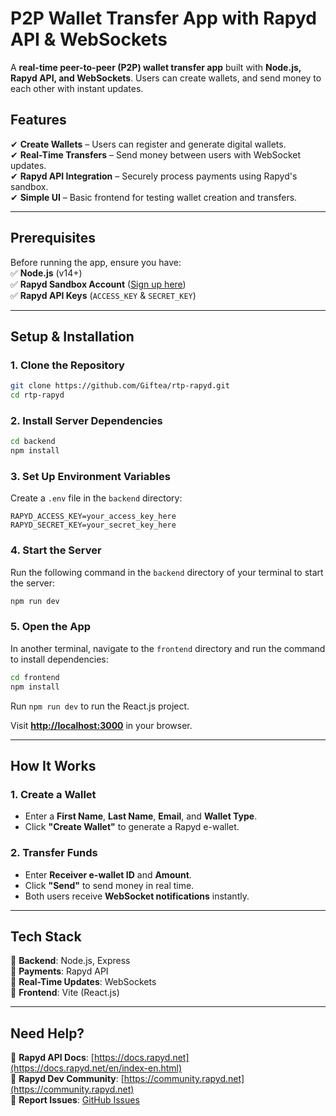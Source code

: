 # **P2P Wallet Transfer App with Rapyd API & WebSockets**  

A **real-time peer-to-peer (P2P) wallet transfer app** built with **Node.js, Rapyd API, and WebSockets**. Users can create wallets, and send money to each other with instant updates.  

## **Features**  
✔ **Create Wallets** – Users can register and generate digital wallets.  
✔ **Real-Time Transfers** – Send money between users with WebSocket updates.  
✔ **Rapyd API Integration** – Securely process payments using Rapyd's sandbox.  
✔ **Simple UI** – Basic frontend for testing wallet creation and transfers.  

---

## **Prerequisites**  
Before running the app, ensure you have:  
✅ **Node.js** (v14+)  
✅ **Rapyd Sandbox Account** ([Sign up here](https://dashboard.rapyd.net/sign-up))  
✅ **Rapyd API Keys** (`ACCESS_KEY` & `SECRET_KEY`)  

---

## **Setup & Installation**  

### **1. Clone the Repository**  
```bash
git clone https://github.com/Giftea/rtp-rapyd.git
cd rtp-rapyd
```

### **2. Install Server Dependencies**  
```bash
cd backend
npm install
```

### **3. Set Up Environment Variables**  
Create a `.env` file in the `backend` directory:  
```env
RAPYD_ACCESS_KEY=your_access_key_here
RAPYD_SECRET_KEY=your_secret_key_here
```

### **4. Start the Server**  
Run the following command in the `backend` directory of your terminal to start the server:
  ```bash
  npm run dev
  ```

### **5. Open the App**  
In another terminal, navigate to the `frontend` directory and run the command to install dependencies:
```bash
cd frontend
npm install
```
Run `npm run dev` to run the React.js project.

Visit **[http://localhost:3000](http://localhost:3000)** in your browser.  

---

## **How It Works**  

### **1. Create a Wallet**  
- Enter a **First Name**, **Last Name**, **Email**, and **Wallet Type**.  
- Click **"Create Wallet"** to generate a Rapyd e-wallet.  

### **2. Transfer Funds**  
- Enter **Receiver e-wallet ID** and **Amount**.  
- Click **"Send"** to send money in real time.  
- Both users receive **WebSocket notifications** instantly.  

---

## **Tech Stack**  
🔹 **Backend**: Node.js, Express  
🔹 **Payments**: Rapyd API  
🔹 **Real-Time Updates**: WebSockets  
🔹 **Frontend**: Vite (React.js)  

---

## **Need Help?**  
📄 **Rapyd API Docs**: [https://docs.rapyd.net](https://docs.rapyd.net/en/index-en.html)  
🤝 **Rapyd Dev Community**: [https://community.rapyd.net](https://community.rapyd.net)   
🐞 **Report Issues**: [GitHub Issues](https://github.com/Giftea/rtp-rapyd/issues)  
